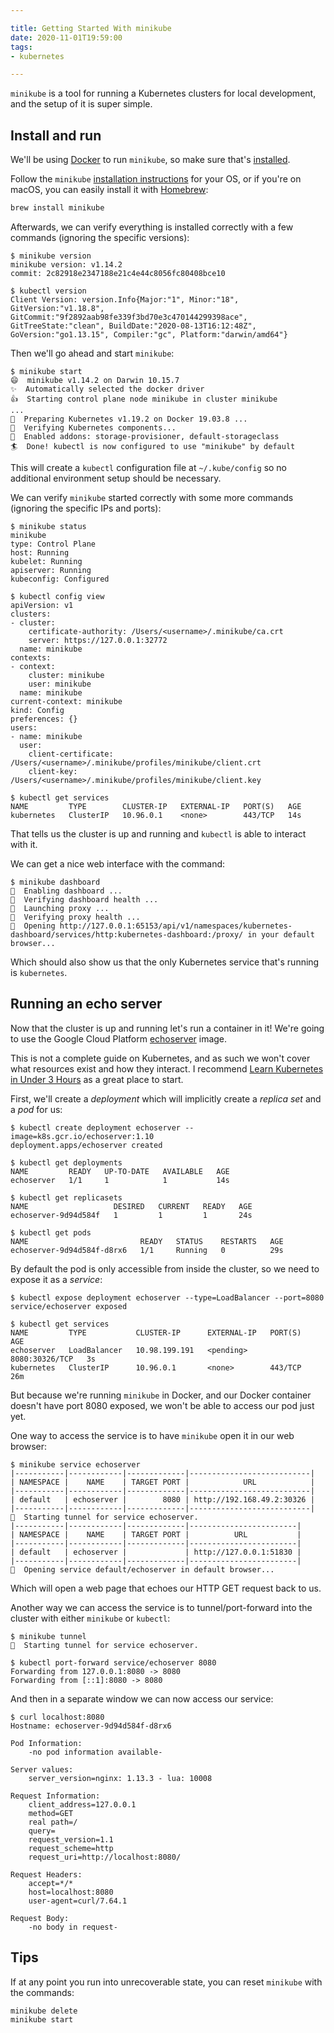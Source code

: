 ```yaml
---

title: Getting Started With minikube
date: 2020-11-01T19:59:00
tags:
- kubernetes

---
```


`minikube` is a tool for running a Kubernetes clusters for local development, and the setup of it is super simple.

## Install and run

We'll be using [Docker](https://www.docker.com/) to run `minikube`, so make sure that's [installed](https://www.docker.com/get-started).

Follow the `minikube` [installation instructions](https://minikube.sigs.k8s.io/docs/start/) for your OS, or if you're on macOS, you can easily install it with [Homebrew](https://brew.sh/):

```bash
brew install minikube
```

Afterwards, we can verify everything is installed correctly with a few commands (ignoring the specific versions):

```shell
$ minikube version
minikube version: v1.14.2
commit: 2c82918e2347188e21c4e44c8056fc80408bce10

$ kubectl version
Client Version: version.Info{Major:"1", Minor:"18", GitVersion:"v1.18.8", GitCommit:"9f2892aab98fe339f3bd70e3c470144299398ace", GitTreeState:"clean", BuildDate:"2020-08-13T16:12:48Z", GoVersion:"go1.13.15", Compiler:"gc", Platform:"darwin/amd64"}
```

Then we'll go ahead and start `minikube`:

```shell
$ minikube start
😄  minikube v1.14.2 on Darwin 10.15.7
✨  Automatically selected the docker driver
👍  Starting control plane node minikube in cluster minikube
...
🐳  Preparing Kubernetes v1.19.2 on Docker 19.03.8 ...
🔎  Verifying Kubernetes components...
🌟  Enabled addons: storage-provisioner, default-storageclass
🏄  Done! kubectl is now configured to use "minikube" by default
```

This will create a `kubectl` configuration file at `~/.kube/config` so no additional environment setup should be necessary.

We can verify `minikube` started correctly with some more commands (ignoring the specific IPs and ports):

```shell
$ minikube status
minikube
type: Control Plane
host: Running
kubelet: Running
apiserver: Running
kubeconfig: Configured

$ kubectl config view
apiVersion: v1
clusters:
- cluster:
    certificate-authority: /Users/<username>/.minikube/ca.crt
    server: https://127.0.0.1:32772
  name: minikube
contexts:
- context:
    cluster: minikube
    user: minikube
  name: minikube
current-context: minikube
kind: Config
preferences: {}
users:
- name: minikube
  user:
    client-certificate: /Users/<username>/.minikube/profiles/minikube/client.crt
    client-key: /Users/<username>/.minikube/profiles/minikube/client.key

$ kubectl get services
NAME         TYPE        CLUSTER-IP   EXTERNAL-IP   PORT(S)   AGE
kubernetes   ClusterIP   10.96.0.1    <none>        443/TCP   14s
```

That tells us the cluster is up and running and `kubectl` is able to interact with it.

We can get a nice web interface with the command:

```shell
$ minikube dashboard
🔌  Enabling dashboard ...
🤔  Verifying dashboard health ...
🚀  Launching proxy ...
🤔  Verifying proxy health ...
🎉  Opening http://127.0.0.1:65153/api/v1/namespaces/kubernetes-dashboard/services/http:kubernetes-dashboard:/proxy/ in your default browser...
```

Which should also show us that the only Kubernetes service that's running is `kubernetes`.

## Running an echo server

Now that the cluster is up and running let's run a container in it! We're going to use the Google Cloud Platform [echoserver](https://console.cloud.google.com/gcr/images/google-containers/GLOBAL/echoserver) image.

This is not a complete guide on Kubernetes, and as such we won't cover what resources exist and how they interact. I recommend [Learn Kubernetes in Under 3 Hours](https://www.freecodecamp.org/news/learn-kubernetes-in-under-3-hours-a-detailed-guide-to-orchestrating-containers-114ff420e882/) as a great place to start.

First, we'll create a _deployment_ which will implicitly create a _replica set_ and a _pod_ for us:

```shell
$ kubectl create deployment echoserver --image=k8s.gcr.io/echoserver:1.10
deployment.apps/echoserver created

$ kubectl get deployments
NAME         READY   UP-TO-DATE   AVAILABLE   AGE
echoserver   1/1     1            1           14s

$ kubectl get replicasets
NAME                   DESIRED   CURRENT   READY   AGE
echoserver-9d94d584f   1         1         1       24s

$ kubectl get pods
NAME                         READY   STATUS    RESTARTS   AGE
echoserver-9d94d584f-d8rx6   1/1     Running   0          29s
```

By default the pod is only accessible from inside the cluster, so we need to expose it as a _service_:

```shell
$ kubectl expose deployment echoserver --type=LoadBalancer --port=8080
service/echoserver exposed

$ kubectl get services
NAME         TYPE           CLUSTER-IP      EXTERNAL-IP   PORT(S)          AGE
echoserver   LoadBalancer   10.98.199.191   <pending>     8080:30326/TCP   3s
kubernetes   ClusterIP      10.96.0.1       <none>        443/TCP          26m
```

But because we're running `minikube` in Docker, and our Docker container doesn't have port 8080 exposed, we won't be able to access our pod just yet.

One way to access the service is to have `minikube` open it in our web browser:

```shell
$ minikube service echoserver
|-----------|------------|-------------|---------------------------|
| NAMESPACE |    NAME    | TARGET PORT |            URL            |
|-----------|------------|-------------|---------------------------|
| default   | echoserver |        8080 | http://192.168.49.2:30326 |
|-----------|------------|-------------|---------------------------|
🏃  Starting tunnel for service echoserver.
|-----------|------------|-------------|------------------------|
| NAMESPACE |    NAME    | TARGET PORT |          URL           |
|-----------|------------|-------------|------------------------|
| default   | echoserver |             | http://127.0.0.1:51830 |
|-----------|------------|-------------|------------------------|
🎉  Opening service default/echoserver in default browser...
```

Which will open a web page that echoes our HTTP GET request back to us.

Another way we can access the service is to tunnel/port-forward into the cluster with either `minikube` or `kubectl`:

```shell
$ minikube tunnel
🏃  Starting tunnel for service echoserver.
```

```shell
$ kubectl port-forward service/echoserver 8080
Forwarding from 127.0.0.1:8080 -> 8080
Forwarding from [::1]:8080 -> 8080
```

And then in a separate window we can now access our service:

```shell
$ curl localhost:8080
Hostname: echoserver-9d94d584f-d8rx6

Pod Information:
	-no pod information available-

Server values:
	server_version=nginx: 1.13.3 - lua: 10008

Request Information:
	client_address=127.0.0.1
	method=GET
	real path=/
	query=
	request_version=1.1
	request_scheme=http
	request_uri=http://localhost:8080/

Request Headers:
	accept=*/*
	host=localhost:8080
	user-agent=curl/7.64.1

Request Body:
	-no body in request-
```

## Tips

If at any point you run into unrecoverable state, you can reset `minikube` with the commands:

```bash
minikube delete
minikube start
```
